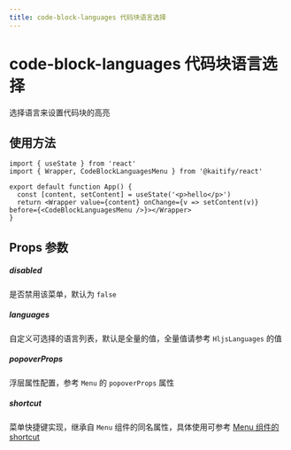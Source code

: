 ```yaml
---
title: code-block-languages 代码块语言选择
---
```


# code-block-languages 代码块语言选择

选择语言来设置代码块的高亮

## 使用方法

```tsx
import { useState } from 'react'
import { Wrapper, CodeBlockLanguagesMenu } from '@kaitify/react'

export default function App() {
  const [content, setContent] = useState('<p>hello</p>')
  return <Wrapper value={content} onChange={v => setContent(v)} before={<CodeBlockLanguagesMenu />}></Wrapper>
}
```

## Props 参数

##### disabled <Badge type="danger" text="boolean" />

是否禁用该菜单，默认为 `false`

##### languages <Badge type="danger" text="HljsLanguageType[]" />

自定义可选择的语言列表，默认是全量的值，全量值请参考 `HljsLanguages` 的值

##### popoverProps <Badge type="danger" text="Omit<NonNullable<MenuPropsType['popoverProps']>, 'onShow' | 'onShowing' | 'onShown' | 'onHide' | 'onHiding' | 'onHidden'>" />

浮层属性配置，参考 `Menu` 的 `popoverProps` 属性

##### shortcut <Badge type="danger" text="{ [key: MenuDataType['value']]: (e: KeyboardEvent) => boolean }" />

菜单快捷键实现，继承自 `Menu` 组件的同名属性，具体使用可参考 [Menu 组件的 shortcut](/guide/menu#shortcut)
